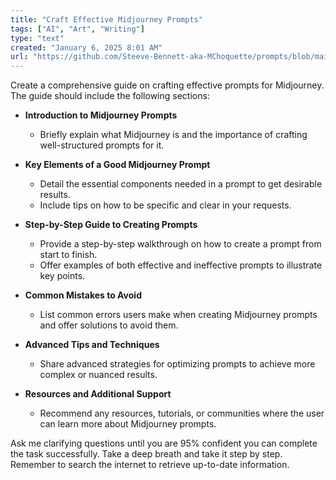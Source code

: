 ```yaml
---
title: "Craft Effective Midjourney Prompts"
tags: ["AI", "Art", "Writing"]
type: "text"
created: "January 6, 2025 8:01 AM"
url: "https://github.com/Steeve-Bennett-aka-MChoquette/prompts/blob/main/craft_effective_midjourney_prompts.md"
---
```


Create a comprehensive guide on crafting effective prompts for Midjourney. The guide should include the following sections:

- **Introduction to Midjourney Prompts**
  - Briefly explain what Midjourney is and the importance of crafting well-structured prompts for it.
  
- **Key Elements of a Good Midjourney Prompt**
  - Detail the essential components needed in a prompt to get desirable results.
  - Include tips on how to be specific and clear in your requests.
  
- **Step-by-Step Guide to Creating Prompts**
  - Provide a step-by-step walkthrough on how to create a prompt from start to finish.
  - Offer examples of both effective and ineffective prompts to illustrate key points.

- **Common Mistakes to Avoid**
  - List common errors users make when creating Midjourney prompts and offer solutions to avoid them.

- **Advanced Tips and Techniques**
  - Share advanced strategies for optimizing prompts to achieve more complex or nuanced results.

- **Resources and Additional Support**
  - Recommend any resources, tutorials, or communities where the user can learn more about Midjourney prompts.
  
Ask me clarifying questions until you are 95% confident you can complete the task successfully. Take a deep breath and take it step by step. Remember to search the internet to retrieve up-to-date information.